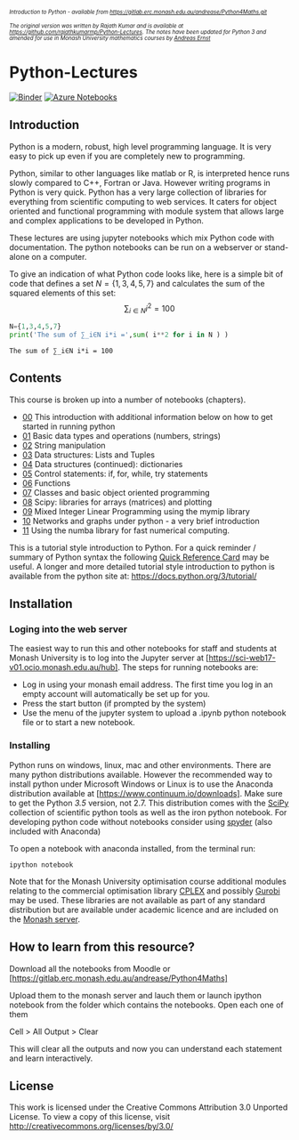 <small><small><i>
Introduction to Python - available from https://gitlab.erc.monash.edu.au/andrease/Python4Maths.git

The original version was written by Rajath Kumar and is available at https://github.com/rajathkumarmp/Python-Lectures.
The notes have been updated for Python 3 and amended for use in Monash University mathematics courses by [Andreas Ernst](http://users.monash.edu.au/~andreas) 
</small></small></i>

# Python-Lectures

[![Binder](https://mybinder.org/badge_logo.svg)](https://mybinder.org/v2/gh/ismtabo/hoc2018uva-python/master?filepath=Intro-to-Python%2F00.ipynb) [![Azure Notebooks](https://notebooks.azure.com/launch.png)](https://notebooks.azure.com/import/gh/<user-name>/<repository-name>)

## Introduction

Python is a modern, robust, high level programming language. It is very easy to pick up even if you are completely new to programming. 

Python, similar to other languages like matlab or R, is interpreted hence runs slowly compared to C++, Fortran or Java. However writing programs in Python is very quick. Python has a very large collection of libraries for everything from scientific computing to web services. It caters for object oriented and functional programming with module system that allows large and complex applications to be developed in Python. 

These lectures are using jupyter notebooks which mix Python code with documentation. The python notebooks can be run on a webserver or stand-alone on a computer.

To give an indication of what Python code looks like, here is a simple bit of code that defines a set $N=\{1,3,4,5,7\}$ and calculates the sum of the squared elements of this set: $$\sum_{i\in N} i^2=100$$


```python
N={1,3,4,5,7}
print('The sum of ∑_i∈N i*i =',sum( i**2 for i in N ) )
```

    The sum of ∑_i∈N i*i = 100


## Contents

This course is broken up into a number of notebooks (chapters).

* [00](Intro-to-Python/00.ipynb) This introduction with additional information below on how to get started in running python
* [01](Intro-to-Python/01.ipynb) Basic data types and operations (numbers, strings) 
* [02](Intro-to-Python/02.ipynb) String manipulation 
* [03](Intro-to-Python/03.ipynb) Data structures: Lists and Tuples
* [04](Intro-to-Python/04.ipynb) Data structures (continued): dictionaries
* [05](Intro-to-Python/05.ipynb) Control statements: if, for, while, try statements
* [06](Intro-to-Python/06.ipynb) Functions
* [07](Intro-to-Python/07.ipynb) Classes and basic object oriented programming
* [08](Intro-to-Python/08.ipynb) Scipy: libraries for arrays (matrices) and plotting
* [09](Intro-to-Python/09.ipynb) Mixed Integer Linear Programming using the mymip library
* [10](Intro-to-Python/10.ipynb) Networks and graphs under python - a very brief introduction
* [11](Intro-to-Python/11.ipynb) Using the numba library for fast numerical computing.
    

This is a tutorial style introduction to Python. For a quick reminder / summary of Python syntax the following [Quick Reference Card](http://www.cs.put.poznan.pl/csobaniec/software/python/py-qrc.html) may be useful. A longer and more detailed tutorial style introduction to python is available from the python site at: https://docs.python.org/3/tutorial/


## Installation

### Loging into the web server
The easiest way to run this and other notebooks for staff and students at Monash University is to log into the Jupyter server at [https://sci-web17-v01.ocio.monash.edu.au/hub]. The steps for running notebooks are:
* Log in using your monash email address. The first time you log in an empty account will automatically be set up for you.
* Press the start button (if prompted by the system)
* Use the menu of the jupyter system to upload a .ipynb python notebook file or to start a new notebook.

### Installing 

Python runs on windows, linux, mac and other environments. There are many python distributions available. However the recommended way to install python under Microsoft Windows or Linux is to use the Anaconda distribution available at [https://www.continuum.io/downloads]. Make sure to get the Python *3.5* version, not 2.7. This distribution comes with the [SciPy](https://www.scipy.org/) collection of scientific python tools as well as the iron python notebook. For developing python code without notebooks consider using [spyder](https://github.com/spyder-ide/spyder) (also included with Anaconda)

To open a notebook with anaconda installed, from the terminal run:

    ipython notebook

Note that for the Monash University optimisation course additional modules relating to the commercial optimisation library [CPLEX](http://www-01.ibm.com/software/commerce/optimization/cplex-optimizer/index.html) and possibly [Gurobi](http://www.gurobi.com/) may be used. These libraries are not available as part of any standard distribution but are available under academic licence and are included on the [Monash server](https://sci-web17-v01.ocio.monash.edu.au/hub).

## How to learn from this resource?

Download all the  notebooks from Moodle or [https://gitlab.erc.monash.edu.au/andrease/Python4Maths]

Upload them to the monash server and lauch them or launch ipython notebook from the folder which contains the notebooks. Open each one of them

Cell > All Output > Clear

This will clear all the outputs and now you can understand each statement and learn interactively.


## License
This work is licensed under the Creative Commons Attribution 3.0 Unported License. To view a copy of this license, visit http://creativecommons.org/licenses/by/3.0/
